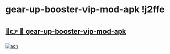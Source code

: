 # gear-up-booster-vip-mod-apk !j2ffe

# <h2><a href="https://81fyxz.esa.edu.pl?title=gear-up-booster-vip-mod-apk&ref=j2ffe">🔗👉 🔴 gear-up-booster-vip-mod-apk</a></h2>

[![acn](https://github.com/user-attachments/assets/0f9c940e-d8b0-45ae-aac7-cd30a18b3e1c)](https://81fyxz.esa.edu.pl?title=gear-up-booster-vip-mod-apk&ref=j2ffe)

